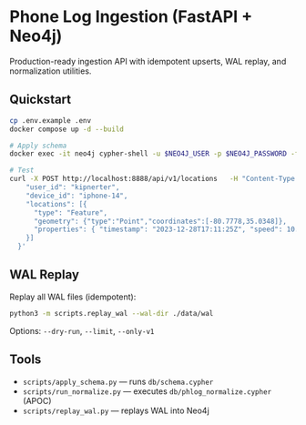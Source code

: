 # Phone Log Ingestion (FastAPI + Neo4j)

Production-ready ingestion API with idempotent upserts, WAL replay, and normalization utilities.

## Quickstart

```bash
cp .env.example .env
docker compose up -d --build

# Apply schema
docker exec -it neo4j cypher-shell -u $NEO4J_USER -p $NEO4J_PASSWORD -f /var/lib/neo4j/import/schema.cypher

# Test
curl -X POST http://localhost:8888/api/v1/locations   -H "Content-Type: application/json"   -d '{
    "user_id": "kipnerter",
    "device_id": "iphone-14",
    "locations": [{
      "type": "Feature",
      "geometry": {"type":"Point","coordinates":[-80.7778,35.0348]},
      "properties": { "timestamp": "2023-12-28T17:11:25Z", "speed": 10.2 }
    }]
  }'
```

## WAL Replay

Replay all WAL files (idempotent):

```bash
python3 -m scripts.replay_wal --wal-dir ./data/wal
```

Options: `--dry-run`, `--limit`, `--only-v1`

## Tools

- `scripts/apply_schema.py` — runs `db/schema.cypher`
- `scripts/run_normalize.py` — executes `db/phlog_normalize.cypher` (APOC)
- `scripts/replay_wal.py` — replays WAL into Neo4j

